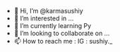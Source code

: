 - 👋 Hi, I’m @karmasushiy
- 👀 I’m interested in ...
- 🌱 I’m currently learning Py
- 💞️ I’m looking to collaborate on ...
- 📫 How to reach me :  IG : sushiy._

<!---
karmasushiy/karmasushiy is a ✨ special ✨ repository because its `README.md` (this file) appears on your GitHub profile.
You can click the Preview link to take a look at your changes.
--->
